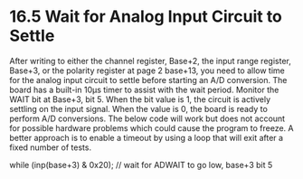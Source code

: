 # 16.5 Wait for Analog Input Circuit to Settle

After writing to either the channel register, Base+2, the input range register, Base+3, or the polarity register at page 2 base+13, you need to allow time for the analog input circuit to settle before starting an A/D conversion. The board has a built-in 10µs timer to assist with the wait period. Monitor the WAIT bit at Base+3, bit 5. When the bit value is 1, the circuit is actively settling on the input signal. When the value is 0, the board is ready to perform A/D conversions. The below code will work but does not account for possible hardware problems which could cause the program to freeze. A better approach is to enable a timeout by using a loop that will exit after a fixed number of tests. 

while  \(inp\(base+3\) & 0x20\);          // wait for ADWAIT to go low, base+3 bit 5

